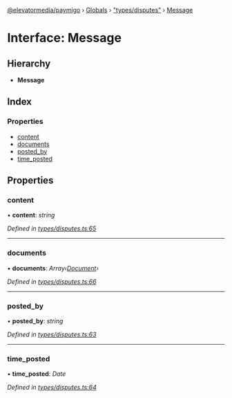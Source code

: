 [@elevatormedia/paymigo](../README.md) › [Globals](../globals.md) › ["types/disputes"](../modules/_types_disputes_.md) › [Message](_types_disputes_.message.md)

# Interface: Message

## Hierarchy

-   **Message**

## Index

### Properties

-   [content](_types_disputes_.message.md#content)
-   [documents](_types_disputes_.message.md#documents)
-   [posted_by](_types_disputes_.message.md#posted_by)
-   [time_posted](_types_disputes_.message.md#time_posted)

## Properties

### content

• **content**: _string_

_Defined in [types/disputes.ts:65](https://github.com/ELEVATORmedia/paymigo/blob/56771c5/src/types/disputes.ts#L65)_

---

### documents

• **documents**: _Array‹[Document](_types_disputes_.document.md)›_

_Defined in [types/disputes.ts:66](https://github.com/ELEVATORmedia/paymigo/blob/56771c5/src/types/disputes.ts#L66)_

---

### posted_by

• **posted_by**: _string_

_Defined in [types/disputes.ts:63](https://github.com/ELEVATORmedia/paymigo/blob/56771c5/src/types/disputes.ts#L63)_

---

### time_posted

• **time_posted**: _Date_

_Defined in [types/disputes.ts:64](https://github.com/ELEVATORmedia/paymigo/blob/56771c5/src/types/disputes.ts#L64)_
